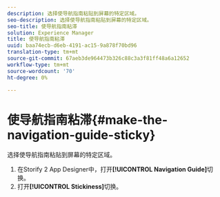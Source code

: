 ```yaml
---
description: 选择使导航指南粘贴到屏幕的特定区域。
seo-description: 选择使导航指南粘贴到屏幕的特定区域。
seo-title: 使导航指南粘滞
solution: Experience Manager
title: 使导航指南粘滞
uuid: baa74ecb-d6eb-4191-ac15-9a878f70bd96
translation-type: tm+mt
source-git-commit: 67aeb3de964473b326c88c3a3f81ff48a6a12652
workflow-type: tm+mt
source-wordcount: '70'
ht-degree: 0%

---
```



# 使导航指南粘滞{#make-the-navigation-guide-sticky}

选择使导航指南粘贴到屏幕的特定区域。

1. 在Storify 2 App Designer中，打开&#x200B;**[!UICONTROL Navigation Guide]**&#x200B;切换。
1. 打开&#x200B;**[!UICONTROL Stickiness]**&#x200B;切换。
